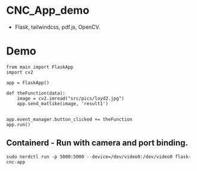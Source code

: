 # CNC_App_demo
 - Flask, tailwindcss, pdf.js, OpenCV.

# Demo
```
from main import FlaskApp
import cv2

app = FlaskApp()

def theFunction(data):
    image = cv2.imread("src/pics/loyd2.jpg")
    app.send_matlike(image, 'result1')


app.event_manager.button_clicked += theFunction
app.run()

```

## Containerd - Run with camera and port binding.
```
sudo nerdctl run -p 5000:5000 --device=/dev/video0:/dev/video0 flask-cnc-app

```
